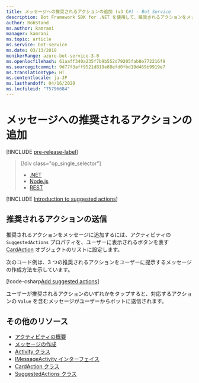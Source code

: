 ```yaml
---
title: メッセージへの推奨されるアクションの追加 (v3 C#) - Bot Service
description: Bot Framework SDK for .NET を使用して、推奨されるアクションをメッセージに追加する方法について説明します。
author: RobStand
ms.author: kamrani
manager: kamrani
ms.topic: article
ms.service: bot-service
ms.date: 03/13/2018
monikerRange: azure-bot-service-3.0
ms.openlocfilehash: 61aaff340a235f7b9b552d79205fab8e772216f9
ms.sourcegitcommit: 9d77f3aff9521d819e88efd0fbd19d469b9919e7
ms.translationtype: HT
ms.contentlocale: ja-JP
ms.lasthandoff: 04/16/2020
ms.locfileid: "75796684"
---
```

# <a name="add-suggested-actions-to-messages"></a>メッセージへの推奨されるアクションの追加

[!INCLUDE [pre-release-label](../includes/pre-release-label-v3.md)]

> [!div class="op_single_selector"]
> - [.NET](../dotnet/bot-builder-dotnet-add-suggested-actions.md)
> - [Node.js](../nodejs/bot-builder-nodejs-send-suggested-actions.md)
> - [REST](../rest-api/bot-framework-rest-connector-add-suggested-actions.md)

[!INCLUDE [Introduction to suggested actions](../includes/snippet-suggested-actions-intro.md)]

## <a name="send-suggested-actions"></a>推奨されるアクションの送信

推奨されるアクションをメッセージに追加するには、アクティビティの `SuggestedActions` プロパティを、ユーザーに表示されるボタンを表す [CardAction][cardAction] オブジェクトのリストに設定します。 

次のコード例は、3 つの推奨されるアクションをユーザーに提示するメッセージの作成方法を示しています。

[!code-csharp[Add suggested actions](../includes/code/dotnet-add-suggested-actions.cs#addSuggestedActions)]

ユーザーが推奨されるアクションのいずれかをタップすると、対応するアクションの `Value` を含むメッセージがユーザーからボットに送信されます。

## <a name="additional-resources"></a>その他のリソース

- [アクティビティの概要](bot-builder-dotnet-activities.md)
- [メッセージの作成](bot-builder-dotnet-create-messages.md)
- [Activity クラス](https://aka.ms/ActivityClass-dotnet-API)
- <a href="/dotnet/api/microsoft.bot.connector.imessageactivity" target="_blank">IMessageActivity インターフェイス</a>
- <a href="/dotnet/api/microsoft.bot.connector.cardaction" target="_blank">CardAction クラス</a>
- <a href="/dotnet/api/microsoft.bot.connector.suggestedactions" target="_blank">SuggestedActions クラス</a>

[cardAction]: /dotnet/api/microsoft.bot.connector.cardaction

[inspector]: ../bot-service-channel-inspector.md


